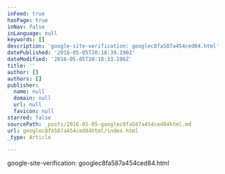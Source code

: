 ```yaml
---
inFeed: true
hasPage: true
inNav: false
inLanguage: null
keywords: []
description: 'google-site-verification: googlec8fa587a454ced84.html'
datePublished: '2016-05-05T20:18:39.190Z'
dateModified: '2016-05-05T20:18:33.286Z'
title: ''
author: []
authors: []
publisher:
  name: null
  domain: null
  url: null
  favicon: null
starred: false
sourcePath: _posts/2016-05-05-googlec8fa587a454ced84html.md
url: googlec8fa587a454ced84html/index.html
_type: Article

---
```

google-site-verification: googlec8fa587a454ced84.html